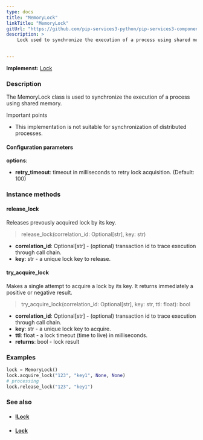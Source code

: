 ```yaml
---
type: docs
title: "MemoryLock"
linkTitle: "MemoryLock"
gitUrl: "https://github.com/pip-services3-python/pip-services3-components-python"
description: >
    Lock used to synchronize the execution of a process using shared memory.

    
---
```


**Implemenst:** [Lock](../lock)

### Description

The MemoryLock class is used to synchronize the execution of a process using shared memory.

Important points

- This implementation is not suitable for synchronization of distributed processes.

#### Configuration parameters
**options**:
- **retry_timeout**: timeout in milliseconds to retry lock acquisition. (Default: 100)


### Instance methods

#### release_lock
Releases prevously acquired lock by its key.

> release_lock(correlation_id: Optional[str], key: str)

- **correlation_id**: Optional[str] - (optional) transaction id to trace execution through call chain.
- **key**: str - a unique lock key to release.


#### try_acquire_lock
Makes a single attempt to acquire a lock by its key.
It returns immediately a positive or negative result.

> try_acquire_lock(correlation_id: Optional[str], key: str, ttl: float): bool

- **correlation_id**: Optional[str] - (optional) transaction id to trace execution through call chain.
- **key**: str - a unique lock key to acquire.
- **ttl**: float - a lock timeout (time to live) in milliseconds.
- **returns**: bool - lock result

### Examples

```python
lock = MemoryLock()
lock.acquire_lock("123", "key1", None, None)
# processing
lock.release_lock("123", "key1")

```

### See also
- #### [ILock](../ilock)
- #### [Lock](../lock)
